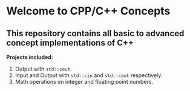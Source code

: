 # Welcome to CPP/C++ Concepts
## This repository contains all basic to advanced concept implementations of C++
**Projects included:**
1. Output with <code>std::cout</code>.
2. Input and Output with <code>std::cin</code> and <code>std::cout</code> respectively.
3. Math operations on integer and floating point numbers.
